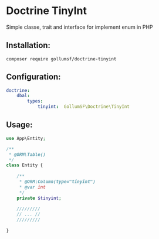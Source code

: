 # Doctrine TinyInt

Simple classe, trait and interface for implement enum in PHP 

## Installation:

```shell
composer require gollumsf/doctrine-tinyint
```

## Configuration:

```yaml
doctrine:
    dbal:
        types:
            tinyint:  GollumSF\Doctrine\TinyInt
```


## Usage:


```php
use App\Entity;

/**
 * @ORM\Table()
 */
class Entity {
	
	/**
	 * @ORM\Column(type="tinyint")
	 * @var int
	 */
	private $tinyint;
	
	/////////
	// ... //
	/////////
	
}
```
